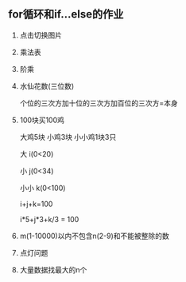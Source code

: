 ## for循环和if...else的作业

1. 点击切换图片

2. 乘法表

3. 阶乘

4. 水仙花数(三位数)

   个位的三次方加十位的三次方加百位的三次方=本身

5. 100块买100鸡

   大鸡5块 小鸡3块 小小鸡1块3只

   大 i(0<20)

   小 j(0<34)

   小小 k(0<100)

   i+j+k=100

   i\*5+j\*3+k/3 = 100

6. m(1-10000)以内不包含n(2-9)和不能被整除的数

7. 点灯问题

8. 大量数据找最大的n个

   

